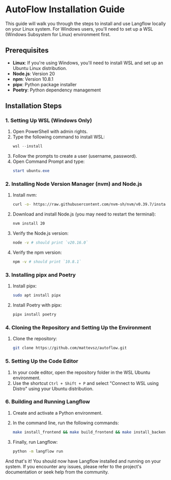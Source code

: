 # AutoFlow Installation Guide

This guide will walk you through the steps to install and use Langflow locally on your Linux system. For Windows users, you'll need to set up a WSL (Windows Subsystem for Linux) environment first.

## Prerequisites

- **Linux**: If you're using Windows, you'll need to install WSL and set up an Ubuntu Linux distribution.
- **Node.js**: Version 20
- **npm**: Version 10.8.1
- **pipx**: Python package installer
- **Poetry**: Python dependency management

## Installation Steps

### 1. Setting Up WSL (Windows Only)

1. Open PowerShell with admin rights.
2. Type the following command to install WSL:
    ```powershell
    wsl --install
    ```
3. Follow the prompts to create a user (username, password).
4. Open Command Prompt and type:
    ```powershell
    start ubuntu.exe
    ```

### 2. Installing Node Version Manager (nvm) and Node.js

1. Install nvm:
    ```bash
    curl -o- https://raw.githubusercontent.com/nvm-sh/nvm/v0.39.7/install.sh | bash
    ```
2. Download and install Node.js (you may need to restart the terminal):
    ```bash
    nvm install 20
    ```
3. Verify the Node.js version:
    ```bash
    node -v # should print `v20.16.0`
    ```
4. Verify the npm version:
    ```bash
    npm -v # should print `10.8.1`
    ```

### 3. Installing pipx and Poetry

1. Install pipx:
    ```bash
    sudo apt install pipx
    ```
2. Install Poetry with pipx:
    ```bash
    pipx install poetry
    ```

### 4. Cloning the Repository and Setting Up the Environment

1. Clone the repository:
    ```bash
    git clone https://github.com/mattevsz/autoflow.git
    ```

### 5. Setting Up the Code Editor

1. In your code editor, open the repository folder in the WSL Ubuntu environment.
2. Use the shortcut `Ctrl + Shift + P` and select "Connect to WSL using Distro" using your Ubuntu distribution.

### 6. Building and Running Langflow

1. Create and activate a Python environment.
   
2. In the command line, run the following commands:
    ```bash
    make install_frontend && make build_frontend && make install_backend
    ```
3. Finally, run Langflow:
    ```bash
    python -m langflow run
    ```

And that's it! You should now have Langflow installed and running on your system. If you encounter any issues, please refer to the project's documentation or seek help from the community.
